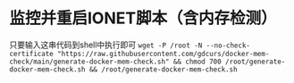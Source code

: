 # 监控并重启IONET脚本（含内存检测）

只要输入这串代码到shell中执行即可
`wget -P /root -N --no-check-certificate "https://raw.githubusercontent.com/gdcurs/docker-mem-check/main/generate-docker-mem-check.sh" && chmod 700 /root/generate-docker-mem-check.sh && /root/generate-docker-mem-check.sh`
